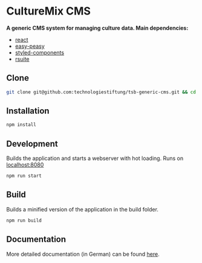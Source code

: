 # CultureMix CMS

**A generic CMS system for managing culture data. Main dependencies:**

- [react](https://facebook.github.io/react/)
- [easy-peasy](https://easy-peasy.now.sh/)
- [styled-components](https://www.styled-components.com/)
- [rsuite](https://rsuitejs.com/en/)

## Clone

```sh
git clone git@github.com:technologiestiftung/tsb-generic-cms.git && cd tsb-generic-cms
```

## Installation

```sh
npm install
```

## Development

Builds the application and starts a webserver with hot loading.
Runs on [localhost:8080](http://localhost:8080/)

```sh
npm run start
```

## Build

Builds a minified version of the application in the build folder.

```sh
npm run build
```

## Documentation

More detailed documentation (in German) can be found [here](https://github.com/technologiestiftung/tsb-generic-cms/tree/master/docs/culturemix.pdf).

